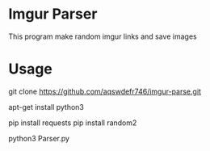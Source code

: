 # Imgur Parser
This program make random imgur links and save images
# Usage

git clone https://github.com/aqswdefr746/imgur-parse.git

apt-get install python3

pip install requests
pip install random2

python3 Parser.py
